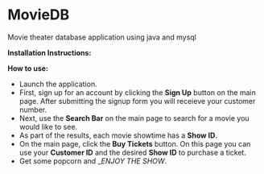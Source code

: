 # MovieDB

Movie theater database application using java and mysql

__Installation Instructions:__


__How to use:__
* Launch the application.
* First, sign up for an account by clicking the __Sign Up__ button on the main page. After submitting the signup form you will receieve your customer number.
* Next, use the __Search Bar__ on the main page to search for a movie you would like to see.
* As part of the results, each movie showtime has a __Show ID__.
* On the main page, click the __Buy Tickets__ button. On this page you can use your __Customer ID__ and the desired __Show ID__ to purchase a ticket.
* Get some popcorn and __ENJOY THE SHOW_.
